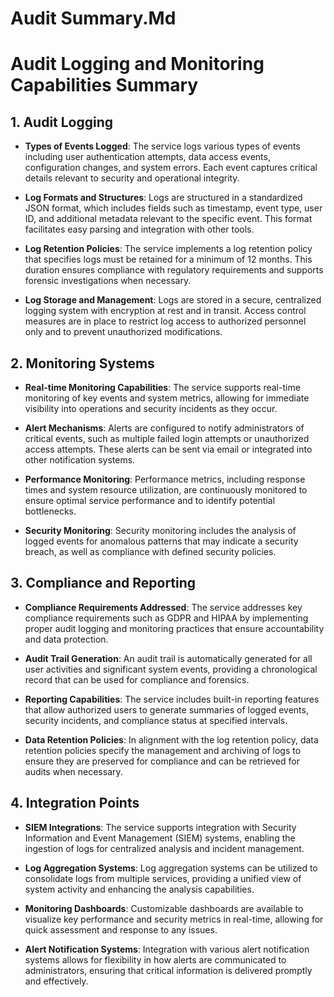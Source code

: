 # Audit Summary.Md

# Audit Logging and Monitoring Capabilities Summary

## 1. Audit Logging

- **Types of Events Logged**: 
  The service logs various types of events including user authentication attempts, data access events, configuration changes, and system errors. Each event captures critical details relevant to security and operational integrity.

- **Log Formats and Structures**: 
  Logs are structured in a standardized JSON format, which includes fields such as timestamp, event type, user ID, and additional metadata relevant to the specific event. This format facilitates easy parsing and integration with other tools.

- **Log Retention Policies**: 
  The service implements a log retention policy that specifies logs must be retained for a minimum of 12 months. This duration ensures compliance with regulatory requirements and supports forensic investigations when necessary.

- **Log Storage and Management**: 
  Logs are stored in a secure, centralized logging system with encryption at rest and in transit. Access control measures are in place to restrict log access to authorized personnel only and to prevent unauthorized modifications.

## 2. Monitoring Systems

- **Real-time Monitoring Capabilities**: 
  The service supports real-time monitoring of key events and system metrics, allowing for immediate visibility into operations and security incidents as they occur.

- **Alert Mechanisms**: 
  Alerts are configured to notify administrators of critical events, such as multiple failed login attempts or unauthorized access attempts. These alerts can be sent via email or integrated into other notification systems.

- **Performance Monitoring**: 
  Performance metrics, including response times and system resource utilization, are continuously monitored to ensure optimal service performance and to identify potential bottlenecks.

- **Security Monitoring**: 
  Security monitoring includes the analysis of logged events for anomalous patterns that may indicate a security breach, as well as compliance with defined security policies.

## 3. Compliance and Reporting

- **Compliance Requirements Addressed**: 
  The service addresses key compliance requirements such as GDPR and HIPAA by implementing proper audit logging and monitoring practices that ensure accountability and data protection.

- **Audit Trail Generation**: 
  An audit trail is automatically generated for all user activities and significant system events, providing a chronological record that can be used for compliance and forensics.

- **Reporting Capabilities**: 
  The service includes built-in reporting features that allow authorized users to generate summaries of logged events, security incidents, and compliance status at specified intervals.

- **Data Retention Policies**: 
  In alignment with the log retention policy, data retention policies specify the management and archiving of logs to ensure they are preserved for compliance and can be retrieved for audits when necessary.

## 4. Integration Points

- **SIEM Integrations**: 
  The service supports integration with Security Information and Event Management (SIEM) systems, enabling the ingestion of logs for centralized analysis and incident management.

- **Log Aggregation Systems**: 
  Log aggregation systems can be utilized to consolidate logs from multiple services, providing a unified view of system activity and enhancing the analysis capabilities.

- **Monitoring Dashboards**: 
  Customizable dashboards are available to visualize key performance and security metrics in real-time, allowing for quick assessment and response to any issues.

- **Alert Notification Systems**: 
  Integration with various alert notification systems allows for flexibility in how alerts are communicated to administrators, ensuring that critical information is delivered promptly and effectively.